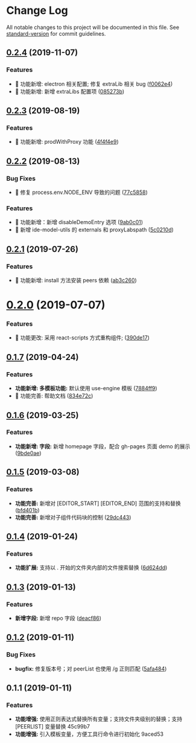 # Change Log

All notable changes to this project will be documented in this file. See [standard-version](https://github.com/conventional-changelog/standard-version) for commit guidelines.

## [0.2.4](https://github.com/alibaba-paimai-frontend/ide-cli/compare/v0.2.3...v0.2.4) (2019-11-07)


### Features

* 🎸 功能新增: electron 相关配置; 修复 extraLib 相关 bug ([f0062e4](https://github.com/alibaba-paimai-frontend/ide-cli/commit/f0062e4))
* 🎸 功能新增: 新增 extraLibs 配置项 ([085273b](https://github.com/alibaba-paimai-frontend/ide-cli/commit/085273b))



## [0.2.3](https://github.com/alibaba-paimai-frontend/ide-cli/compare/v0.2.2...v0.2.3) (2019-08-19)


### Features

* 🎸 功能新增: prodWithProxy 功能 ([4f4f4e9](https://github.com/alibaba-paimai-frontend/ide-cli/commit/4f4f4e9))



## [0.2.2](https://github.com/alibaba-paimai-frontend/ide-cli/compare/v0.2.1...v0.2.2) (2019-08-13)


### Bug Fixes

* 🐛 修复 process.env.NODE_ENV 导致的问题 ([77c5858](https://github.com/alibaba-paimai-frontend/ide-cli/commit/77c5858))


### Features

* 🎸 功能新增：新增 disableDemoEntry 选项 ([9ab0c01](https://github.com/alibaba-paimai-frontend/ide-cli/commit/9ab0c01))
* 🎸 新增 ide-model-utils 的 externals 和 proxyLabspath ([5c0210d](https://github.com/alibaba-paimai-frontend/ide-cli/commit/5c0210d))



## [0.2.1](https://github.com/alibaba-paimai-frontend/ide-cli/compare/v0.2.0...v0.2.1) (2019-07-26)


### Features

* 🎸 功能新增: install 方法安装 peers 依赖 ([ab3c260](https://github.com/alibaba-paimai-frontend/ide-cli/commit/ab3c260))



# [0.2.0](https://github.com/alibaba-paimai-frontend/ide-cli/compare/v0.1.7...v0.2.0) (2019-07-07)


### Features

* 🎸 功能更改: 采用 react-scripts 方式重构组件; ([390de17](https://github.com/alibaba-paimai-frontend/ide-cli/commit/390de17))



## [0.1.7](https://github.com/alibaba-paimai-frontend/ide-cli/compare/v0.1.6...v0.1.7) (2019-04-24)


### Features

* **功能新增: 多模板功能:** 默认使用 use-engine 模板 ([7884ff9](https://github.com/alibaba-paimai-frontend/ide-cli/commit/7884ff9))
* 🎸 功能完善: 帮助文档 ([834e72c](https://github.com/alibaba-paimai-frontend/ide-cli/commit/834e72c))



<a name="0.1.6"></a>
## [0.1.6](https://github.com/alibaba-paimai-frontend/ide-cli/compare/v0.1.5...v0.1.6) (2019-03-25)


### Features

* **功能新增: 字段:** 新增 homepage 字段，配合 gh-pages 页面 demo 的展示 ([9bde0ae](https://github.com/alibaba-paimai-frontend/ide-cli/commit/9bde0ae))



<a name="0.1.5"></a>
## [0.1.5](https://github.com/alibaba-paimai-frontend/ide-cli/compare/v0.1.4...v0.1.5) (2019-03-08)


### Features

* **功能完善:** 新增对 [EDITOR_START] [EDITOR_END] 范围的支持和替换 ([bfd401b](https://github.com/alibaba-paimai-frontend/ide-cli/commit/bfd401b))
* **功能完善:** 新增对子组件代码块的控制 ([29dc443](https://github.com/alibaba-paimai-frontend/ide-cli/commit/29dc443))



<a name="0.1.4"></a>
## [0.1.4](https://github.com/alibaba-paimai-frontend/ide-cli/compare/v0.1.3...v0.1.4) (2019-01-24)


### Features

* **功能扩展:** 支持以 . 开始的文件夹内部的文件搜索替换 ([6d624dd](https://github.com/alibaba-paimai-frontend/ide-cli/commit/6d624dd))



<a name="0.1.3"></a>
## [0.1.3](https://github.com/alibaba-paimai-frontend/ide-cli/compare/v0.1.2...v0.1.3) (2019-01-13)


### Features

* **新增字段:** 新增 repo 字段 ([deacf86](https://github.com/alibaba-paimai-frontend/ide-cli/commit/deacf86))



<a name="0.1.2"></a>
## [0.1.2](https://github.com/alibaba-paimai-frontend/ide-cli/compare/v0.1.1...v0.1.2) (2019-01-11)


### Bug Fixes

* **bugfix:** 修复版本号；对 peerList 也使用 /g 正则匹配 ([5afa484](https://github.com/alibaba-paimai-frontend/ide-cli/commit/5afa484))



<a name="0.1.1"></a>
## 0.1.1 (2019-01-11)


### Features

* **功能增强:** 使用正则表达式替换所有变量；支持文件夹级别的替换；支持 [PEERLIST] 变量替换 45c99b7
* **功能增强:** 引入模板变量，方便工具行命令进行初始化 9aced53

